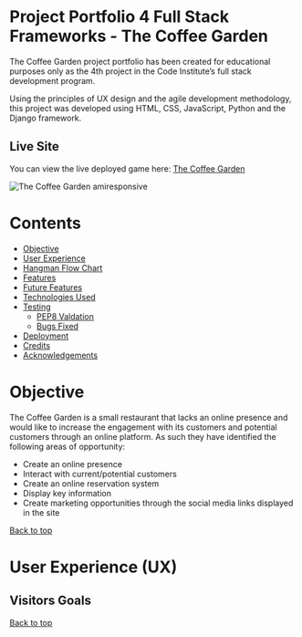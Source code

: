 # Project Portfolio 4 Full Stack Frameworks - The Coffee Garden

The Coffee Garden project portfolio has been created for educational purposes only as the 4th project in the Code Institute’s full stack development program.

Using the principles of UX design and the agile development methodology, this project was developed using HTML, CSS, JavaScript, Python and the Django framework.

## Live Site

You can view the live deployed game here: [The Coffee Garden]()

![The Coffee Garden amiresponsive]()

# Contents

* [Objective](<#objective>)
* [User Experience](<#user-experience-ux>)
* [Hangman Flow Chart](<#hangman-flow-chart>)
* [Features](#features)
* [Future Features](<#future-features>)
* [Technologies Used](#technologies-used)
* [Testing](<#testing>)
  * [PEP8 Valdation](<#pep8-validation>)
  * [Bugs Fixed](#bugs-fixed)
* [Deployment](#deployment)
* [Credits](<#credits>)
* [Acknowledgements](<#acknowledgements>)

# Objective

The Coffee Garden is a small restaurant that lacks an online presence and would like to increase the engagement with its customers and potential customers through an online platform. As such they have identified the following areas of opportunity:

   * Create an online presence
   * Interact with current/potential customers
   * Create an online reservation system
   * Display key information
   * Create marketing opportunities through the social media links displayed in the site

[Back to top](<#contents>)

# User Experience (UX)

## Visitors Goals

[Back to top](<#contents>)

